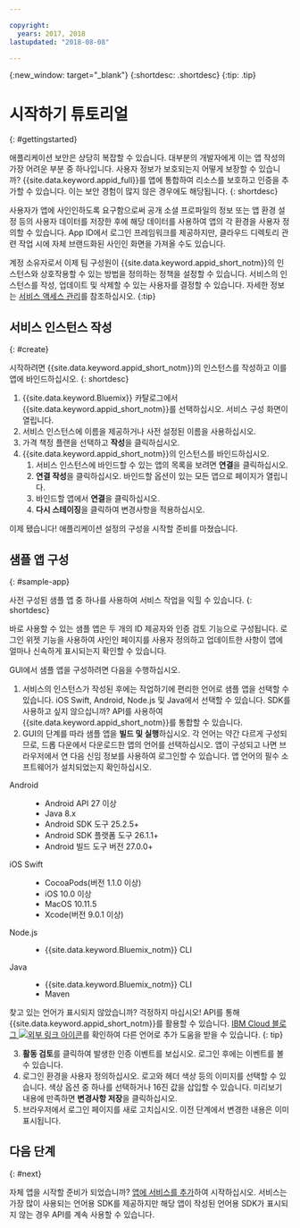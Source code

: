```yaml
---

copyright:
  years: 2017, 2018
lastupdated: "2018-08-08"

---
```


{:new_window: target="_blank"}
{:shortdesc: .shortdesc}
{:tip: .tip}

# 시작하기 튜토리얼
{: #gettingstarted}

애플리케이션 보안은 상당히 복잡할 수 있습니다. 대부분의 개발자에게 이는 앱 작성의 가장 어려운 부분 중 하나입니다. 사용자 정보가 보호되는지 어떻게 보장할 수 있습니까? {{site.data.keyword.appid_full}}를 앱에 통합하여 리소스를 보호하고 인증을 추가할 수 있습니다. 이는 보안 경험이 많지 않은 경우에도 해당됩니다.
{: shortdesc}

사용자가 앱에 사인인하도록 요구함으로써 공개 소셜 프로파일의 정보 또는 앱 환경 설정 등의 사용자 데이터를 저장한 후에 해당 데이터를 사용하여 앱의 각 환경을 사용자 정의할 수 있습니다. App ID에서 로그인 프레임워크를 제공하지만, 클라우드 디렉토리 관련 작업 시에 자체 브랜드화된 사인인 화면을 가져올 수도 있습니다.

계정 소유자로서 이제 팀 구성원이 {{site.data.keyword.appid_short_notm}}의 인스턴스와 상호작용할 수 있는 방법을 정의하는 정책을 설정할 수 있습니다. 서비스의 인스턴스를 작성, 업데이트 및 삭제할 수 있는 사용자를 결정할 수 있습니다. 자세한 정보는 [서비스 액세스 관리](/docs/services/appid/iam.html)를 참조하십시오.
{:tip}

## 서비스 인스턴스 작성
{: #create}

시작하려면 {{site.data.keyword.appid_short_notm}}의 인스턴스를 작성하고 이를 앱에 바인드하십시오.
{: shortdesc}

1. {{site.data.keyword.Bluemix}} 카탈로그에서 {{site.data.keyword.appid_short_notm}}를 선택하십시오. 서비스 구성 화면이 열립니다.
2. 서비스 인스턴스에 이름을 제공하거나 사전 설정된 이름을 사용하십시오.
3. 가격 책정 플랜을 선택하고 **작성**을 클릭하십시오.
4. {{site.data.keyword.appid_short_notm}}의 인스턴스를 바인드하십시오.
    1. 서비스 인스턴스에 바인드할 수 있는 앱의 목록을 보려면 **연결**을 클릭하십시오.
    2. **연결 작성**을 클릭하십시오. 바인드할 옵션이 있는 모든 앱으로 페이지가 열립니다.
    3. 바인드할 앱에서 **연결**을 클릭하십시오.
    4. **다시 스테이징**을 클릭하여 변경사항을 적용하십시오.

이제 됐습니다! 애플리케이션 설정의 구성을 시작할 준비를 마쳤습니다.


## 샘플 앱 구성
{: #sample-app}

사전 구성된 샘플 앱 중 하나를 사용하여 서비스 작업을 익힐 수 있습니다.
{: shortdesc}

바로 사용할 수 있는 샘플 앱은 두 개의 ID 제공자와 인증 검토 기능으로 구성됩니다. 로그인 위젯 기능을 사용하여 사인인 페이지를 사용자 정의하고 업데이트한 사항이 앱에 얼마나 신속하게 표시되는지 확인할 수 있습니다.

GUI에서 샘플 앱을 구성하려면 다음을 수행하십시오.

1. 서비스의 인스턴스가 작성된 후에는 작업하기에 편리한 언어로 샘플 앱을 선택할 수 있습니다. iOS Swift, Android, Node.js 및 Java에서 선택할 수 있습니다. SDK를 사용하고 싶지 않으십니까? API를 사용하여 {{site.data.keyword.appid_short_notm}}를 통합할 수 있습니다.
2. GUI의 단계를 따라 샘플 앱을 **빌드 및 실행**하십시오. 각 언어는 약간 다르게 구성되므로, 드롭 다운에서 다운로드한 앱의 언어를 선택하십시오. 앱이 구성되고 나면 브라우저에서 연 다음 신임 정보를 사용하여 로그인할 수 있습니다. 앱 언어의 필수 소프트웨어가 설치되었는지 확인하십시오.
  <dl>
    <dt> Android </dt>
      <dd><ul><li> Android API 27 이상 </li><li> Java 8.x </li><li> Android SDK 도구 25.2.5+ </li><li> Android SDK 플랫폼 도구 26.1.1+ </li><li> Android 빌드 도구 버전 27.0.0+</li></ul></dd>
    <dt> iOS Swift </dt>
      <dd><ul><li> CocoaPods(버전 1.1.0 이상) </li><li> iOS 10.0 이상</li><li> MacOS 10.11.5 </li><li> Xcode(버전 9.0.1 이상) </li></ul></dd>
    <dt> Node.js </dt>
      <dd><ul><li> {{site.data.keyword.Bluemix_notm}} CLI</li></ul></dd>
    <dt> Java </dt>
      <dd><ul><li> {{site.data.keyword.Bluemix_notm}} CLI </li><li> Maven </li></ul></dd>
  </dl>

  찾고 있는 언어가 표시되지 않았습니까? 걱정하지 마십시오! API를 통해 {{site.data.keyword.appid_short_notm}}를 활용할 수 있습니다.
<a href="https://www.ibm.com/blogs/bluemix/tag/app-id/" target="_blank">IBM Cloud 블로그 <img src="../../icons/launch-glyph.svg" alt="외부 링크 아이콘"></a>를 확인하여 다른 언어로 추가 도움을 받을 수 있습니다.
  {: tip}

3. **활동 검토**를 클릭하여 발생한 인증 이벤트를 보십시오. 로그인 후에는 이벤트를 볼 수 있습니다.
4. 로그인 환경을 사용자 정의하십시오. 로고와 헤더 색상 등의 이미지를 선택할 수 있습니다. 색상 옵션 중 하나를 선택하거나 16진 값을 삽입할 수 있습니다. 미리보기 내용에 만족하면 **변경사항 저장**을 클릭하십시오.
5. 브라우저에서 로그인 페이지를 새로 고치십시오. 이전 단계에서 변경한 내용은 이미 표시됩니다.

## 다음 단계
{: #next}

자체 앱을 시작할 준비가 되었습니까? [앱에 서비스를 추가](/docs/services/appid/install.md)하여 시작하십시오. 서비스는 가장 많이 사용되는 언어용 SDK를 제공하지만 해당 앱이 작성된 언어용 SDK가 표시되지 않는 경우 API를 계속 사용할 수 있습니다.

</br>
</br>
